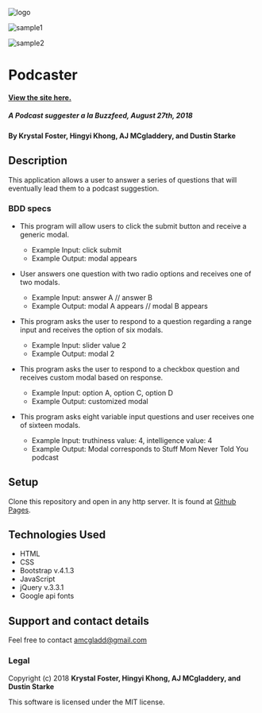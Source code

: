 ![logo](https://github.com/amcgladd/podcaster/blob/master/img/title.png)


![sample1](https://github.com/amcgladd/podcaster/blob/master/img/sample1.png)

![sample2](https://github.com/amcgladd/podcaster/blob/master/img/sample2.png)


# Podcaster

#### [View the site here.](https://amcgladd.github.io/podcaster/)

##### A Podcast suggester a la Buzzfeed, August 27th, 2018

#### By Krystal Foster, Hingyi Khong, AJ MCgladdery, and Dustin Starke

## Description

This application allows a user to answer a series of questions that will eventually lead them to a podcast suggestion.

### BDD specs
* This program will allow users to click the submit button and receive a generic modal.
  * Example Input: click submit
  * Example Output: modal appears

* User answers one question with two radio options and receives one of two modals.
  * Example Input: answer A // answer B
  * Example Output: modal A appears // modal B appears

* This program asks the user to respond to a question regarding a range input and receives the option of six modals.
  * Example Input: slider value 2
  * Example Output: modal 2

* This program asks the user to respond to a checkbox question and receives custom modal based on response.
  * Example Input: option A, option C, option D
  * Example Output: customized modal

* This program asks eight variable input questions and user receives one of sixteen modals.
  * Example Input: truthiness value: 4, intelligence value: 4
  * Example Output: Modal corresponds to Stuff Mom Never Told You podcast

## Setup

Clone this repository and open in any http server. It is found at [Github Pages](https://amcgladd.github.io/podcast).

## Technologies Used

* HTML
* CSS
* Bootstrap v.4.1.3
* JavaScript
* jQuery v.3.3.1
* Google api fonts

## Support and contact details

Feel free to contact amcgladd@gmail.com

### Legal

Copyright (c) 2018 **Krystal Foster, Hingyi Khong, AJ MCgladdery, and Dustin Starke**

This software is licensed under the MIT license.
